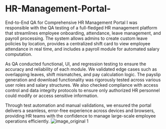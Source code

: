 # HR-Management-Portal-
End-to-End QA for Comprehensive HR Management Portal 
I was responsible with the QA testing of a full-fledged HR management platform that streamlines employee onboarding, attendance, leave management, and payroll processing. The system allows admins to create custom leave policies by location, provides a centralized shift card to view employee attendance in real time, and includes a payroll module for automated salary computation.

As QA conducted functional, UI, and regression testing to ensure the accuracy and reliability of each module. We validated edge cases such as overlapping leaves, shift mismatches, and pay calculation logic. The payslip generation and download functionality was rigorously tested across various user roles and salary structures. We also checked compliance with access control and data integrity protocols to ensure only authorized HR personnel could modify or access sensitive information.

Through test automation and manual validations, we ensured the portal delivers a seamless, error-free experience across devices and browsers, providing HR teams with the confidence to manage large-scale employee operations efficiently.
![image_original 1](https://github.com/user-attachments/assets/9ff45ff2-01e4-4145-a01e-6d7db88a7ddc)
